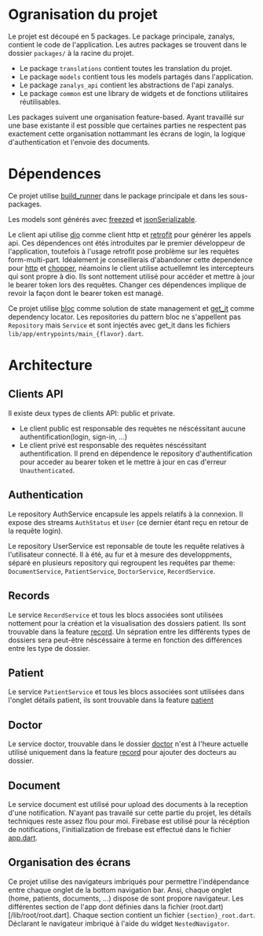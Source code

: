 # Ogranisation du projet
Le projet est découpé en 5 packages.
Le package principale, zanalys, contient le code de l'application.
Les autres packages se trouvent dans le dossier `packages/` à la racine du projet.
- Le package `translations` contient toutes les translation du projet.
- Le package `models` contient tous les models partagés dans l'application.
- Le package `zanalys_api` contient les abstractions de l'api zanalys.
- Le package `common` est une library de widgets et de fonctions utilitaires réutilisables.

Les packages suivent une organisation feature-based. Ayant travaillé sur une base existante il est possible que certaines parties ne respectent pas exactement cette organisation nottammant les écrans de login, la logique d'authentication et l'envoie des documents.

# Dépendences
Ce projet utilise [build_runner](https://pub.dev/packages/build_runner) dans le package principale et dans les sous-packages.

Les models sont générés avec [freezed](https://pub.dev/packages/freezed) et [jsonSerializable](https://pub.dev/packages/json_serializable).

Le client api utilise [dio](https://pub.dev/packages/dio) comme client http et [retrofit](https://pub.dev/packages/retrofit) pour générer les appels api. Ces dépendences ont étés introduites par le premier développeur de l'application, toutefois à l'usage retrofit pose problème sur les requètes form-multi-part. Idéalement je conseillerais d'abandoner cette dependence pour [http](https://pub.dev/packages/http) et [chopper](https://pub.dev/packages/chopper), néamoins le client utilise actuellemnt les intercepteurs qui sont propre à dio. Ils sont nottement utilisé pour accéder et mettre à jour le bearer token lors des requêtes. Changer ces dépendences implique de revoir la façon dont le bearer token est managé.

Ce projet utilise [bloc](https://pub.dev/packages/bloc) comme solution de state management et [get_it](https://pub.dev/packages/get_it) comme dependency locator.
Les repositories du pattern bloc ne s'appellent pas `Repository` mais `Service` et sont injectés avec get_it dans les fichiers `lib/app/entrypoints/main_{flavor}.dart`.

# Architecture

## Clients API
Il existe deux types de clients API: public et private.
- Le client public est responsable des requètes ne néscéssitant aucune authentification(login, sign-in, ...)
- Le client privé est responsable des requètes néscéssitant authentification. Il prend en dépendence le repository d'authentification pour acceder au bearer token et le mettre à jour en cas d'erreur `Unauthenticated`.

## Authentication
Le repository AuthService encapsule les appels relatifs à la connexion. Il expose des streams `AuthStatus` et `User` (ce dernier étant reçu en retour de la requête login).

Le repository UserService est reponsable de toute les requête relatives à l'utilisateur connecté. Il à été, au fur et à mesure des developpments, séparé en plusieurs repository qui regroupent les requêtes par theme: `DocumentService`, `PatientService`, `DoctorService`, `RecordService`.

## Records
Le service `RecordService` et tous les blocs associées sont utilisées nottement pour la création et la visualisation des dossiers patient. Ils sont trouvable dans la feature [record](/lib/record). Un sépration entre les différents types de dossiers sera peut-être néscéssaire à terme en fonction des différences entre les type de dossier.

## Patient
Le service `PatientService` et tous les blocs associées sont utilisées dans l'onglet détails patient, ils sont trouvable dans la feature [patient](/lib/patient)

## Doctor
Le service doctor, trouvable dans le dossier [doctor](/lib/doctor) n'est à l'heure actuelle utilisé uniquement dans la feature [record](/lib/record) pour ajouter des docteurs au dossier.

## Document
Le service document est utilisé pour upload des documents à la reception d'une notification. N'ayant pas travailé sur cette partie du projet, les détails techniques reste assez flou pour moi. Firebase est utilisé pour la récéption de notifications, l'initialization de firebase est effectué dans le fichier [app.dart](lib/app/app.dart). 


## Organisation des écrans
Ce projet utilise des navigateurs imbriqués pour permettre l'indépendance entre chaque onglet de la bottom navigation bar. Ansi, chaque onglet (home, patients, documents, ...) dispose de sont propore navigateur. Les différentes section de l'app dont définies dans la fichier (root.dart)[/lib/root/root.dart]. Chaque section contient un fichier `{section}_root.dart`. Déclarant le navigateur imbriqué à l'aide du widget `NestedNavigator`.